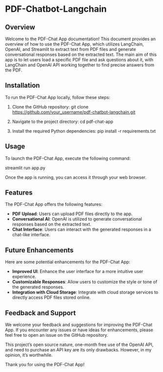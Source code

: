 # PDF-Chatbot-Langchain

## Overview

Welcome to the PDF-Chat App documentation! This document provides an overview of how to use the PDF-Chat App, which utilizes LangChain, OpenAI, and Streamlit to extract text from PDF files and generate conversational responses based on the extracted text.
The main aim of this app is to let users load a specific PDF file and ask questions about it, with LangChain and OpenAI API working together to find precise answers from the PDF. 

## Installation

To run the PDF-Chat App locally, follow these steps:

1. Clone the GitHub repository: git clone https://github.com/your_username/pdf-chatbot-langchain.git

2. Navigate to the project directory: cd pdf-chat-app

3. Install the required Python dependencies:
pip install -r requirements.txt


## Usage

To launch the PDF-Chat App, execute the following command:

streamlit run app.py


Once the app is running, you can access it through your web browser.

## Features

The PDF-Chat App offers the following features:

- **PDF Upload**: Users can upload PDF files directly to the app.
- **Conversational AI**: OpenAI is utilized to generate conversational responses based on the extracted text.
- **Chat Interface**: Users can interact with the generated responses in a chat-like interface.

## Future Enhancements

Here are some potential enhancements for the PDF-Chat App:

- **Improved UI**: Enhance the user interface for a more intuitive user experience.
- **Customizable Responses**: Allow users to customize the style or tone of the generated responses.
- **Integration with Cloud Storage**: Integrate with cloud storage services to directly access PDF files stored online.

## Feedback and Support

We welcome your feedback and suggestions for improving the PDF-Chat App. If you encounter any issues or have ideas for enhancements, please feel free to open an issue on the GitHub repository.

This project’s open source nature, one-month free use of the OpenAI API, and need to purchase an API key are its only drawbacks.
However, in my opinion, it’s worthwhile.

Thank you for using the PDF-Chat App!






